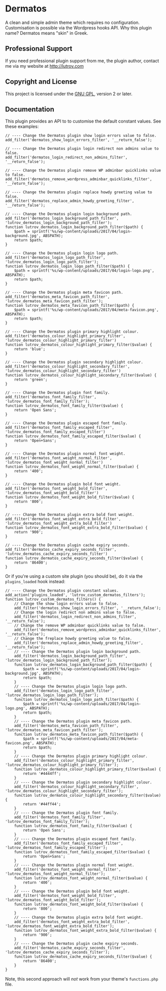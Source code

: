 # Dermatos

A clean and simple admin theme which requires no configuration. Customisation is possible via the Wordpress hooks API. Why this plugin name? Dermatos means "skin" in Greek.

## Professional Support

If you need professional plugin support from me, the plugin author, contact me via my website at http://lutrov.com

## Copyright and License

This project is licensed under the [GNU GPL](http://www.gnu.org/licenses/old-licenses/gpl-2.0.html), version 2 or later.

## Documentation

This plugin provides an API to to customise the default constant values. See these examples:

	// ---- Change the Dermatos plugin show login errors value to false.
	add_filter('dermatos_show_login_errors_filter', '__return_false');

	// ---- Change the Dermatos plugin login redirect non admins value to false.
	add_filter('dermatos_login_redirect_non_admins_filter', '__return_false');

	// ---- Change the Dermatos plugin remove WP adminbar quicklinks value to false.
	add_filter('dermatos_remove_wordpress_adminbar_quicklinks_filter', '__return_false');

	// ---- Change the Dermatos plugin replace howdy greeting value to false.
	add_filter('dermatos_replace_admin_howdy_greeting_filter', '__return_false');

	// ---- Change the Dermatos plugin login background path.
	add_filter('dermatos_login_background_path_filter', 'lutrov_dermatos_login_background_path_filter');
	function lutrov_dermatos_login_background_path_filter($path) {
		$path = sprintf('%s/wp-content/uploads/2017/04/login-background.jpg', ABSPATH);
		return $path;
	}

	// ---- Change the Dermatos plugin login logo path.
	add_filter('dermatos_login_logo_path_filter', 'lutrov_dermatos_login_logo_path_filter');
	function lutrov_dermatos_login_logo_path_filter($path) {
		$path = sprintf('%s/wp-content/uploads/2017/04/login-logo.png', ABSPATH);
		return $path;
	}

	// ---- Change the Dermatos plugin meta favicon path.
	add_filter('dermatos_meta_favicon_path_filter', 'lutrov_dermatos_meta_favicon_path_filter');
	function lutrov_dermatos_meta_favicon_path_filter($path) {
		$path = sprintf('%s/wp-content/uploads/2017/04/meta-favicon.png', ABSPATH);
		return $path;
	}

	// ---- Change the Dermatos plugin primary highlight colour.
	add_filter('dermatos_colour_highlight_primary_filter', 'lutrov_dermatos_colour_highlight_primary_filter')
	function lutrov_dermatos_colour_highlight_primary_filter($value) {
		return 'blue';
	}

	// ---- Change the Dermatos plugin secondary highlight colour.
	add_filter('dermatos_colour_highlight_secondary_filter', 'lutrov_dermatos_colour_highlight_secondary_filter')
	function lutrov_dermatos_colour_highlight_secondary_filter($value) {
		return 'green';
	}

	// ---- Change the Dermatos plugin font family.
	add_filter('dermatos_font_family_filter', 'lutrov_dermatos_font_family_filter');
	function lutrov_dermatos_font_family_filter($value) {
		return 'Open Sans';
	}

	// ---- Change the Dermatos plugin escaped font family.
	add_filter('dermatos_font_family_escaped_filter', 'lutrov_dermatos_font_family_escaped_filter')
	function lutrov_dermatos_font_family_escaped_filter($value) {
		return 'Open+Sans';
	}

	// ---- Change the Dermatos plugin normal font weight.	
	add_filter('dermatos_font_weight_normal_filter', 'lutrov_dermatos_font_weight_normal_filter')
	function lutrov_dermatos_font_weight_normal_filter($value) {
		return '400';
	}

	// ---- Change the Dermatos plugin bold font weight.	
	add_filter('dermatos_font_weight_bold_filter', 'lutrov_dermatos_font_weight_bold_filter')
	function lutrov_dermatos_font_weight_bold_filter($value) {
		return '800';
	}

	// ---- Change the Dermatos plugin extra bold font weight.	
	add_filter('dermatos_font_weight_extra_bold_filter', 'lutrov_dermatos_font_weight_extra_bold_filter')
	function lutrov_dermatos_font_weight_extra_bold_filter($value) {
		return '900';
	}

	// ---- Change the Dermatos plugin cache expiry seconds.
	add_filter('dermatos_cache_expiry_seconds_filter', 'lutrov_dermatos_cache_expiry_seconds_filter')
	function lutrov_dermatos_cache_expiry_seconds_filter($value) {
		return '86400';
	}

Or if you're using a custom site plugin (you should be), do it via the `plugins_loaded` hook instead:

	// ---- Change the Dermatos plugin constant values.
	add_action('plugins_loaded', 'lutrov_custom_dermatos_filters');
	function lutrov_custom_dermatos_filters() {
		// Change the show login errors value to false.
		add_filter('dermatos_show_login_errors_filter', '__return_false');
		// Change the login redirect non admins value to false.
		add_filter('dermatos_login_redirect_non_admins_filter', '__return_false');
		// Change the remove WP adminbar quicklinks value to false.
		add_filter('dermatos_remove_wordpress_adminbar_quicklinks_filter', '__return_false');
		// Change the freplace howdy greeting value to false.
		add_filter('dermatos_replace_admin_howdy_greeting_filter', '__return_false');
		// ---- Change the Dermatos plugin login background path.
		add_filter('dermatos_login_background_path_filter', 'lutrov_dermatos_login_background_path_filter');
		function lutrov_dermatos_login_background_path_filter($path) {
			$path = sprintf('%s/wp-content/uploads/2017/04/login-background.jpg', ABSPATH);
			return $path;
		}
		// ---- Change the Dermatos plugin login logo path.
		add_filter('dermatos_login_logo_path_filter', 'lutrov_dermatos_login_logo_path_filter');
		function lutrov_dermatos_login_logo_path_filter($path) {
			$path = sprintf('%s/wp-content/uploads/2017/04/login-logo.png', ABSPATH);
			return $path;
		}
		// ---- Change the Dermatos plugin meta favicon path.
		add_filter('dermatos_meta_favicon_path_filter', 'lutrov_dermatos_meta_favicon_path_filter');
		function lutrov_dermatos_meta_favicon_path_filter($path) {
			$path = sprintf('%s/wp-content/uploads/2017/04/meta-favicon.png', ABSPATH);
			return $path;
		}
		// ---- Change the Dermatos plugin primary highlight colour.
		add_filter('dermatos_colour_highlight_primary_filter', 'lutrov_dermatos_colour_highlight_primary_filter');
		function lutrov_dermatos_colour_highlight_primary_filter($value) {
			return '#4444ff';
		}
		// ---- Change the Dermatos plugin secondary highlight colour.
		add_filter('dermatos_colour_highlight_secondary_filter', 'lutrov_dermatos_colour_highlight_secondary_filter');
		function lutrov_dermatos_colour_highlight_secondary_filter($value) {
			return '#44ff44';
		}
		// ---- Change the Dermatos plugin font family.
		add_filter('dermatos_font_family_filter', 'lutrov_dermatos_font_family_filter');
		function lutrov_dermatos_font_family_filter($value) {
			return 'Open Sans';
		}
		// ---- Change the Dermatos plugin escaped font family.
		add_filter('dermatos_font_family_escaped_filter', 'lutrov_dermatos_font_family_escaped_filter');
		function lutrov_dermatos_font_family_escaped_filter($value) {
			return 'Open+Sans';
		}
		// ---- Change the Dermatos plugin normal font weight.	
		add_filter('dermatos_font_weight_normal_filter', 'lutrov_dermatos_font_weight_normal_filter');
		function lutrov_dermatos_font_weight_normal_filter($value) {
			return '400';
		}
		// ---- Change the Dermatos plugin bold font weight.	
		add_filter('dermatos_font_weight_bold_filter', 'lutrov_dermatos_font_weight_bold_filter');
		function lutrov_dermatos_font_weight_bold_filter($value) {
			return '800';
		}
		// ---- Change the Dermatos plugin extra bold font weight.	
		add_filter('dermatos_font_weight_extra_bold_filter', 'lutrov_dermatos_font_weight_extra_bold_filter');
		function lutrov_dermatos_font_weight_extra_bold_filter($value) {
			return '900';
		}
		// ---- Change the Dermatos plugin cache expiry seconds.
		add_filter('dermatos_cache_expiry_seconds_filter', 'lutrov_dermatos_cache_expiry_seconds_filter');
		function lutrov_dermatos_cache_expiry_seconds_filter($value) {
			return '86400';
		}
	}


Note, this second approach will _not_ work from your theme's `functions.php` file.
